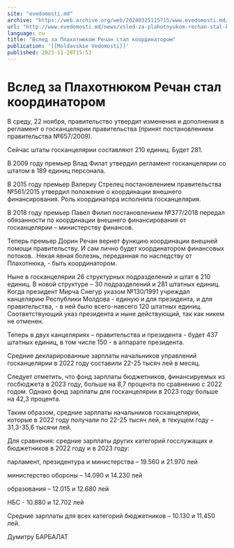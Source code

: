 ```yaml
---
site: "evedomosti.md"
archive: "https://web.archive.org/web/20240325115715/www.evedomosti.md/news/vsled-za-plahotnyukom-rechan-stal-koordinatorom"
url: "http://www.evedomosti.md/news/vsled-za-plahotnyukom-rechan-stal-koordinatorom"
language: ru
title: "Вслед за Плахотнюком Речан стал координатором"
publication: '[[Moldavskie Vedomosti]]'
published: 2023-11-20T15:53
---
```


# Вслед за Плахотнюком Речан стал координатором

В среду, 22 ноября, правительство утвердит изменения и дополнения в регламент о госканцелярии правительства (принят постановлением правительства №657/2009).

Сейчас штаты госканцелярии составляют 210 единиц. Будет 281.

В 2009 году премьер Влад Филат утвердил регламент госканцелярии со штатом в 189 единиц персонала.

В 2015 году премьер Валериу Стрелец постановлением правительства №561/2015 утвердил положение о координации внешнего финансирования. Роль координатора исполняла госканцелярия.

В 2018 году премьер Павел Филип постановлением №377/2018 передал обязанности по координации внешнего финансирования от госканцелярии – министерству финансов.

Теперь премьер Дорин Речан вернет функцию координации внешней помощи правительству. И сам лично будет координатором финансовых потоков.  Некая явная болезнь, переданная по наследству от Плахотнюка, - быть координатором.

Ныне в госканцелярии 26 структурных подразделений и штат в 210 единиц. В новой структуре – 30 подразделений и 281 штатных единиц. Когда президент Мирча Снегур указом №130/1991 учреждал канцелярию Республики Молдова - единую и для президента, и для правительства, - в ней было всего-навсего 120 штатных единиц. Соответствующий указ президента и ныне действующий, так как никем не отменен.

Теперь в двух канцеляриях – правительства и президента - будет 437 штатных единиц, в том числе 150 - в аппарате президента.

Средние декларированные зарплаты начальников управлений госканцелярии в 2022 году составили 22-25 тысяч лей в месяц.

Следует отметить, что фонд зарплаты бюджетников, финансируемых из госбюджета в 2023 году, больше на 8,7 процента по сравнению с 2022 годом. Однако фонд зарплаты для госканцелярии в 2023 году больше на 42,3 процента.

Таким образом, средние зарплаты начальников госканцелярии, которые в 2022 году получали по 22-25 тысяч лей, в текущем году – 31,3-35,6 тысячи лей.

Для сравнения: средние зарплаты других категорий госслужащих и бюджетников в 2022 году и в 2023 году:

парламент, президентура и министерства – 19.560 и 21.970 лей

министерство обороны – 14.090 и 14.230 лей

образования – 12.015 и 12.680 лей

НБС - 10.880 и 12.702 лей

Средние зарплаты для всех категорий бюджетников – 10.130 и 11.450 лей.

Думитру БАРБАЛАТ